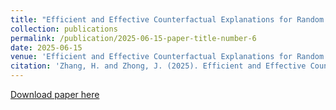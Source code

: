```yaml
---
title: "Efficient and Effective Counterfactual Explanations for Random Forests"
collection: publications
permalink: /publication/2025-06-15-paper-title-number-6
date: 2025-06-15
venue: 'Efficient and Effective Counterfactual Explanations for Random Forests'
citation: 'Zhang, H. and Zhong, J. (2025). Efficient and Effective Counterfactual Explanations for Random Forests. Expert Systems with Applications'
---
```


[Download paper here](https://www.sciencedirect.com/science/article/pii/S0957417425022791)
